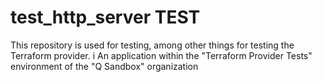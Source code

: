 # test_http_server TEST

This repository is used for testing, among other things for testing the Terraform provider. i
An application within the "Terraform Provider Tests" environment of the "Q Sandbox" organization
